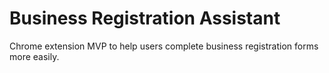 # Business Registration Assistant

Chrome extension MVP to help users complete business registration forms more easily.
